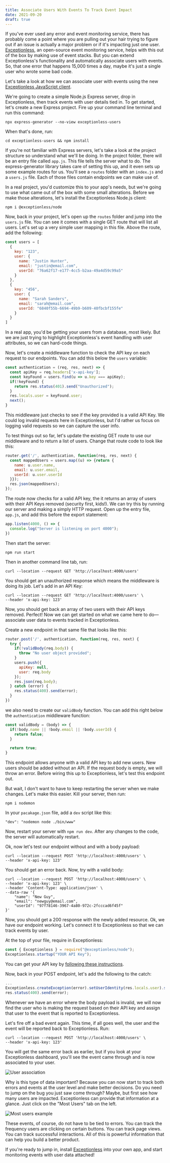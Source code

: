 ```yaml
---
title: Associate Users With Events To Track Event Impact
date: 2021-09-20
draft: true
---
```


If you've ever used any error and event monitoring service, there has probably come a point where you are pulling out your hair trying to figure out if an issue is actually a major problem or if it's impacting just one user. [Exceptionless](https://exceptionless.com), an open-source event monitoring service, helps with this out of the box by making use of event stacks. But you can extend Exceptionless's functionality and automatically associate users with events. So, that one error that happens 15,000 times a day, maybe it's just a single user who wrote some bad code. 

Let's take a look at how we can associate user with events using the new [Exceptionless JavaScript client](./2021-09-09-announcing-the-new-exceptionless-javascript-client.md).

We're going to create a simple Node.js Express server, drop in Exceptionless, then track events with user details tied in. To get started, let's create a new Express project. Fire up your command line terminal and run this command: 

```
npx express-generator --no-view exceptionless-users
```

When that's done, run: 

```
cd exceptionless-users && npm install
```

If you're not familiar with Express servers, let's take a look at the project structure so understand what we'll be doing. In the project folder, there will be an entry file called `app.js`. This file tells the server what to do. The express-generator library takes care of setting this up, and it even sets up some example routes for us. You'll see a `routes` folder with an `index.js` and a `users.js` file. Each of those files contain endpoints we can make use of. 

In a real project, you'd customize this to your app's needs, but we're going to use what came out of the box with some small alterations. Before we make those alterations, let's install the Exceptionless Node.js client: 

```
npm i @exceptionless/node
```

Now, back in your project, let's open up the `routes` folder and jump into the `users.js` file. You can see it comes with a single GET route that will list all users. Let's set up a very simple user mapping in this file. Above the route, add the following: 

```js
const users = [
  {
    key: "123", 
    user: {
      name: "Justin Hunter", 
      email: "justin@email.com", 
      userId: "76a62f17-e177-4cc5-b2aa-49a4d59c99a5"
    }
  }, 
  {
    key: "456", 
    user: {
      name: "Sarah Sanders",
      email: "sarah@email.com", 
      userId: "6840f55b-6694-49b9-b609-40fbcbf155fe" 
    }
  }
]
```

In a real app, you'd be getting your users from a database, most likely. But we are just trying to highlight Exceptionless's event handling with user attributes, so we can hard-code things. 

Now, let's create a middleware function to check the API key on each request to our endpoints. You can add this below the `users` variable: 

```js
const authentication = (req, res, next) => {
  const apiKey = req.headers['x-api-key'];
  const keyFound = users.find(u => u.key === apiKey);
  if(!keyFound) {
    return res.status(401).send("Unauthorized");
  }
  res.locals.user = keyFound.user;
  next();
}
```

This middleware just checks to see if the key provided is a valid API Key. We could log invalid requests here in Exceptionless, but I'd rather us focus on logging valid requests so we can capture the user info. 

To test things out so far, let's update the existing GET route to use our middleware and to return a list of users. Change that route code to look like this: 

```js
router.get('/', authentication, function(req, res, next) {
  const mappedUsers = users.map((u) => {return {
    name: u.user.name, 
    email: u.user.email, 
    userId: u.user.userId
  }});
  res.json(mappedUsers);
});
```

The route now checks for a valid API key, the it returns an array of users with their API Keys removed (security first, kids!). We can try this by running our server and making a simply HTTP request. Open up the entry file, `app.js`, and add this before the export statement: 

```js
app.listen(4000, () => {
  console.log("Server is listening on port 4000");
})
```

Then start the server: 

```
npm run start
```

Then in another command line tab, run: 

```
curl --location --request GET 'http://localhost:4000/users'
```

You should get an unauthorized response which means the middleware is doing its job. Let's add in an API Key: 

```
curl --location --request GET 'http://localhost:4000/users' \
--header 'x-api-key: 123'
```

Now, you should get back an array of two users with their API keys removed. Perfect! Now we can get started on what we came here to do—associate user data to events tracked in Exceptionless. 

Create a new endpoint in that same file that looks like this: 

```js
router.post('/', authentication, function(req, res, next) {
  try {
    if(!validBody(req.body)) {
      throw "No user object provided";
    }
    users.push({
      apiKey: null, 
      user: req.body
    });
    res.json(req.body);
  } catch (error) {
    res.status(400).send(error);
  }
})
```

we also need to create our `validBody` function. You can add this right below the `authentication` middleware function: 

```js
const validBody = (body) => {
  if(!body.name || !body.email || !body.userId) {
    return false;
  }

  return true;
}
```

This endpoint allows anyone with a valid API key to add new users. New users should be added without an API. If the request body is empty, we will throw an error. Before wiring this up to Exceptionless, let's test this endpoint out. 

But wait, I don't want to have to keep restarting the server when we make changes. Let's make this easier. Kill your server, then run: 

```
npm i nodemon
```

In your `pacakage.json` file, add a `dev` script like this: 

```
"dev": "nodemon node ./bin/www"
```

Now, restart your server with `npm run dev`. After any changes to the code, the server will automatically restart. 

Ok, now let's test our endpoint without and with a body payload: 

```
curl --location --request POST 'http://localhost:4000/users' \
--header 'x-api-key: 123'
```

You should get an error back. Now, try with a valid body: 

```
curl --location --request POST 'http://localhost:4000/users' \
--header 'x-api-key: 123' \
--header 'Content-Type: application/json' \
--data-raw '{
    "name": "New Guy", 
    "email": "newguy@email.com",
    "userId": "97f78146-3967-4a80-972c-2fcccad6f45f"
}'
```

Now, you should get a 200 response with the newly added resource. Ok, we have our endpoint working. Let's connect it to Exceptionless so that we can track events by user. 

At the top of your file, require in Exceptionless: 

```js
const { Exceptionless } = require("@exceptionless/node");
Exceptionless.startup("YOUR API Key");
```

You can get your API key by [following these instructions](../../docs/api/api-getting-started.md). 

Now, back in your POST endpoint, let's add the following to the catch: 

```js
...
Exceptionless.createException(error).setUserIdentity(res.locals.user).submit();
res.status(400).send(error);
```

Whenever we have an error where the body payload is invalid, we will now find the user who is making the request based on their API key and assign that user to the event that is reported to Exceptionless. 

Let's fire off a bad event again. This time, if all goes well, the user and the event will be reported back to Exceptionless. Run: 

```
curl --location --request POST 'http://localhost:4000/users' \
--header 'x-api-key: 123'
```

You will get the same error back as earlier, but if you look at your Exceptionless dashboard, you'll see the event came through and is now associated to your user. 

![User association](./user_error.png)

Why is this type of data important? Because you can now start to track both errors and events at the user level and make better decisions. Do you need to jump on the bug you just saw come through? Maybe, but first see how many users are impacted. Exceptionless can provide that information at a glance. Just click on the "Most Users" tab on the left. 

![Most users example](./most_users.png)

These events, of course, do not have to be tied to errors. You can track the frequency users are clicking on certain buttons. You can track page views. You can track successful interactions. All of this is powerful information that can help you build a better product. 

If you're ready to jump in, install [Exceptionless](https://exceptionless.com) into your own app, and start monitoring events with user data attached!
